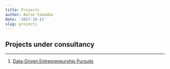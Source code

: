 ```yaml
---
title: Projects
author: Aaron Simumba
date: '2017-10-13'
slug: projects
---
```


Projects under consultancy
----------
***
1. [Data-Driven Entrepreneurship Pursuits](https://bongohive.co.zm/data-driven-entrepreneurship/)

